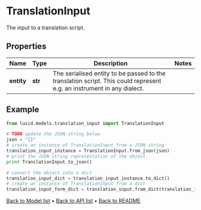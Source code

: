 # TranslationInput

The input to a translation script.

## Properties
Name | Type | Description | Notes
------------ | ------------- | ------------- | -------------
**entity** | **str** | The serialised entity to be passed to the translation script. This could represent e.g. an instrument in any  dialect. | 

## Example

```python
from lusid.models.translation_input import TranslationInput

# TODO update the JSON string below
json = "{}"
# create an instance of TranslationInput from a JSON string
translation_input_instance = TranslationInput.from_json(json)
# print the JSON string representation of the object
print TranslationInput.to_json()

# convert the object into a dict
translation_input_dict = translation_input_instance.to_dict()
# create an instance of TranslationInput from a dict
translation_input_form_dict = translation_input.from_dict(translation_input_dict)
```
[Back to Model list](../README.md#documentation-for-models) &#8226; [Back to API list](../README.md#documentation-for-api-endpoints) &#8226; [Back to README](../README.md)


